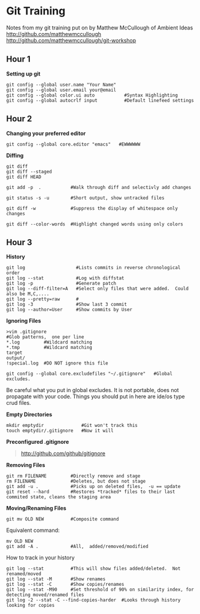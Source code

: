 Git Training
============

Notes from my git training put on by Matthew McCullough of Ambient Ideas
http://github.com/matthewmccullough
http://github.com/matthewmccullough/git-workshop


Hour 1
------

**Setting up git**

    git config --global user.name "Your Name"
    git config --global user.email your@email
    git config --global color.ui auto           #Syntax Highlighting
    git config --global autocrlf input          #Default linefeed settings

Hour 2
------

**Changing your preferred editor**

    git config --global core.editor "emacs"   #EWWWWWW

**Diffing**

    git diff
    git diff --staged
    git diff HEAD
  
    git add -p  .           #Walk through diff and selectivly add changes

    git status -s -u        #Short output, show untracked files
 
    git diff -w             #Suppress the display of whitespace only changes

    git diff --color-words  #Highlight changed words using only colors

Hour 3
------

**History**

    git log                   #Lists commits in reverse chronological order
    git log --stat            #Log with diffstat
    git log -p                #Generate patch
    git log --diff-filter=A   #Select only files that were added.  Could also be M,C,....
    git log --pretty=raw      #
    git log -3                #Show last 3 commit
    git log --author=User     #Show commits by User

**Ignoring Files**

    >vim .gitignore
    #Glob patterns,  one per line
    *.log         #Wildcard matching
    *.tmp         #Wildcard matching
    target  
    output/
    !special.log  #DO NOT ignore this file

    git config --global core.excludefiles "~/.gitignore"   #Global excludes.  

Be careful what you put in global excludes. It is not portable, does not propagate with your code. Things you should put in here are ide/os type crud files.

**Empty Directories**

    mkdir emptydir              #Git won't track this
    touch emptydir/.gitignore   #Now it will

**Preconfigured .gitignore**

>http://github.com/github/gitignore

**Removing Files**

    git rm FILENAME         #Directly remove and stage
    rm FILENAME             #Deletes, but does not stage
    git add -u .            #Picks up on deleted files,  -u == update
    git reset --hard        #Restores *tracked* files to their last commited state, cleans the staging area

**Moving/Renaming Files**

    git mv OLD NEW          #Composite command
    
Equivalent command:
 
    mv OLD NEW
    git add -A .            #All,  added/removed/modified

How to track in your history

    git log --stat          #This will show files added/deleted.  Not renamed/moved
    git log --stat -M       #Show renames
    git log --stat -C       #Show copies/renames
    git log --stat -M90     #Set threshold of 90% on similarity index, for detecting moved/renamed files
    git log -2 --stat -C --find-copies-harder  #Looks through history looking for copies
